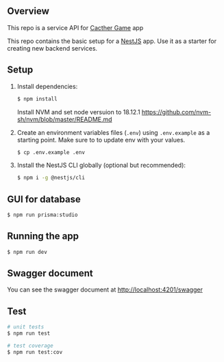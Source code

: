 ## Overview

This repo is a service API for [Cacther Game](https://github.com/wdev733/catcher-game-app) app

This repo contains the basic setup for a [NestJS](https://nestjs.com/) app. Use it as a starter for creating new backend services.

## Setup

1. Install dependencies:

   ```bash
   $ npm install
   ```

   Install NVM and set node versuion to 18.12.1
   https://github.com/nvm-sh/nvm/blob/master/README.md

2. Create an environment variables files (`.env`) using `.env.example` as a starting point. Make sure to
   to update env with your values.

   ```bash
   $ cp .env.example .env
   ```

3. Install the NestJS CLI globally (optional but recommended):

   ```bash
   $ npm i -g @nestjs/cli
   ```

## GUI for database

   ```bash
   $ npm run prisma:studio
   ```

## Running the app

```bash
$ npm run dev
```

## Swagger document

You can see the swagger document at [http://localhost:4201/swagger](http://localhost:4201/swagger)

## Test

```bash
# unit tests
$ npm run test

# test coverage
$ npm run test:cov
```
